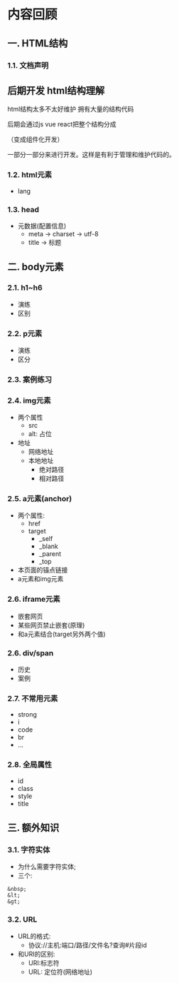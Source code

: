 # 内容回顾

## 一. HTML结构

### 1.1. 文档声明

## 后期开发 html结构理解

html结构太多不太好维护  拥有大量的结构代码

后期会通过js vue  react把整个结构分成

（变成组件化开发）

一部分一部分来进行开发。这样是有利于管理和维护代码的。



### 1.2. html元素

* lang



### 1.3. head

* 元数据(配置信息)
  * meta -> charset -> utf-8
  * title -> 标题



## 二. body元素

### 2.1.  h1~h6

* 演练
* 区别



### 2.2. p元素

* 演练
* 区分



### 2.3. 案例练习





### 2.4. img元素

* 两个属性
  * src
  * alt: 占位
* 地址
  * 网络地址
  * 本地地址
    * 绝对路径
    * 相对路径



### 2.5. a元素(anchor)

* 两个属性:
  * href
  * target
    * _self
    * _blank
    * _parent
    * _top
* 本页面的锚点链接
* a元素和img元素



### 2.6. iframe元素

* 嵌套网页
* 某些网页禁止嵌套(原理)
* 和a元素结合(target另外两个值)



### 2.6. div/span

* 历史
* 案例





### 2.7. 不常用元素

* strong
* i
* code
* br
* ...



### 2.8. 全局属性

* id
* class
* style
* title



## 三. 额外知识

### 3.1. 字符实体

* 为什么需要字符实体;
* 三个:

```
&nbsp;
&lt;
&gt;
```



### 3.2. URL

* URL的格式:
  * 协议://主机:端口/路径/文件名?查询#片段id
* 和URI的区别:
  * URI:标志符
  * URL: 定位符(网络地址)




